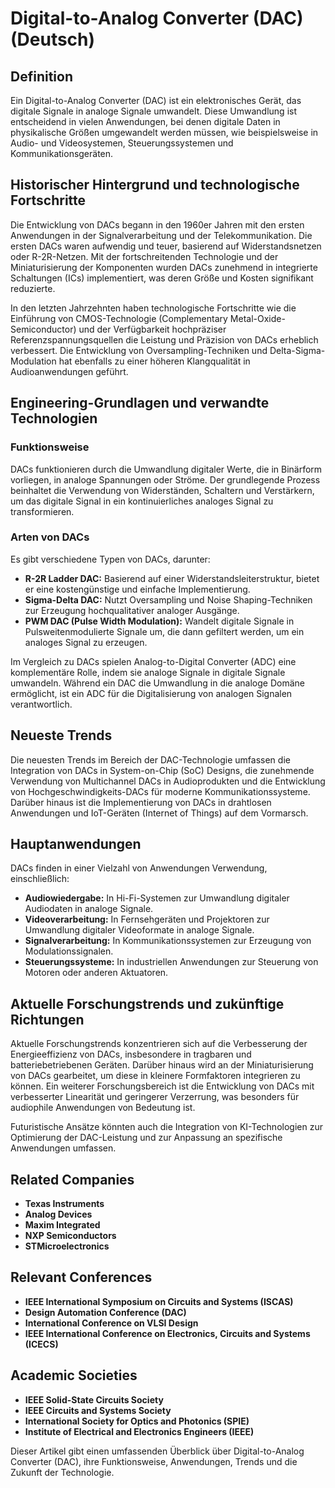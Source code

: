 # Digital-to-Analog Converter (DAC) (Deutsch)

## Definition

Ein Digital-to-Analog Converter (DAC) ist ein elektronisches Gerät, das digitale Signale in analoge Signale umwandelt. Diese Umwandlung ist entscheidend in vielen Anwendungen, bei denen digitale Daten in physikalische Größen umgewandelt werden müssen, wie beispielsweise in Audio- und Videosystemen, Steuerungssystemen und Kommunikationsgeräten.

## Historischer Hintergrund und technologische Fortschritte

Die Entwicklung von DACs begann in den 1960er Jahren mit den ersten Anwendungen in der Signalverarbeitung und der Telekommunikation. Die ersten DACs waren aufwendig und teuer, basierend auf Widerstandsnetzen oder R-2R-Netzen. Mit der fortschreitenden Technologie und der Miniaturisierung der Komponenten wurden DACs zunehmend in integrierte Schaltungen (ICs) implementiert, was deren Größe und Kosten signifikant reduzierte.

In den letzten Jahrzehnten haben technologische Fortschritte wie die Einführung von CMOS-Technologie (Complementary Metal-Oxide-Semiconductor) und der Verfügbarkeit hochpräziser Referenzspannungsquellen die Leistung und Präzision von DACs erheblich verbessert. Die Entwicklung von Oversampling-Techniken und Delta-Sigma-Modulation hat ebenfalls zu einer höheren Klangqualität in Audioanwendungen geführt.

## Engineering-Grundlagen und verwandte Technologien

### Funktionsweise

DACs funktionieren durch die Umwandlung digitaler Werte, die in Binärform vorliegen, in analoge Spannungen oder Ströme. Der grundlegende Prozess beinhaltet die Verwendung von Widerständen, Schaltern und Verstärkern, um das digitale Signal in ein kontinuierliches analoges Signal zu transformieren.

### Arten von DACs

Es gibt verschiedene Typen von DACs, darunter:

- **R-2R Ladder DAC:** Basierend auf einer Widerstandsleiterstruktur, bietet er eine kostengünstige und einfache Implementierung.
- **Sigma-Delta DAC:** Nutzt Oversampling und Noise Shaping-Techniken zur Erzeugung hochqualitativer analoger Ausgänge.
- **PWM DAC (Pulse Width Modulation):** Wandelt digitale Signale in Pulsweitenmodulierte Signale um, die dann gefiltert werden, um ein analoges Signal zu erzeugen.
  
Im Vergleich zu DACs spielen Analog-to-Digital Converter (ADC) eine komplementäre Rolle, indem sie analoge Signale in digitale Signale umwandeln. Während ein DAC die Umwandlung in die analoge Domäne ermöglicht, ist ein ADC für die Digitalisierung von analogen Signalen verantwortlich. 

## Neueste Trends

Die neuesten Trends im Bereich der DAC-Technologie umfassen die Integration von DACs in System-on-Chip (SoC) Designs, die zunehmende Verwendung von Multichannel DACs in Audioprodukten und die Entwicklung von Hochgeschwindigkeits-DACs für moderne Kommunikationssysteme. Darüber hinaus ist die Implementierung von DACs in drahtlosen Anwendungen und IoT-Geräten (Internet of Things) auf dem Vormarsch.

## Hauptanwendungen

DACs finden in einer Vielzahl von Anwendungen Verwendung, einschließlich:

- **Audiowiedergabe:** In Hi-Fi-Systemen zur Umwandlung digitaler Audiodaten in analoge Signale.
- **Videoverarbeitung:** In Fernsehgeräten und Projektoren zur Umwandlung digitaler Videoformate in analoge Signale.
- **Signalverarbeitung:** In Kommunikationssystemen zur Erzeugung von Modulationssignalen.
- **Steuerungssysteme:** In industriellen Anwendungen zur Steuerung von Motoren oder anderen Aktuatoren.

## Aktuelle Forschungstrends und zukünftige Richtungen

Aktuelle Forschungstrends konzentrieren sich auf die Verbesserung der Energieeffizienz von DACs, insbesondere in tragbaren und batteriebetriebenen Geräten. Darüber hinaus wird an der Miniaturisierung von DACs gearbeitet, um diese in kleinere Formfaktoren integrieren zu können. Ein weiterer Forschungsbereich ist die Entwicklung von DACs mit verbesserter Linearität und geringerer Verzerrung, was besonders für audiophile Anwendungen von Bedeutung ist.

Futuristische Ansätze könnten auch die Integration von KI-Technologien zur Optimierung der DAC-Leistung und zur Anpassung an spezifische Anwendungen umfassen.

## Related Companies

- **Texas Instruments**
- **Analog Devices**
- **Maxim Integrated**
- **NXP Semiconductors**
- **STMicroelectronics**

## Relevant Conferences

- **IEEE International Symposium on Circuits and Systems (ISCAS)**
- **Design Automation Conference (DAC)**
- **International Conference on VLSI Design**
- **IEEE International Conference on Electronics, Circuits and Systems (ICECS)**

## Academic Societies

- **IEEE Solid-State Circuits Society**
- **IEEE Circuits and Systems Society**
- **International Society for Optics and Photonics (SPIE)**
- **Institute of Electrical and Electronics Engineers (IEEE)**

Dieser Artikel gibt einen umfassenden Überblick über Digital-to-Analog Converter (DAC), ihre Funktionsweise, Anwendungen, Trends und die Zukunft der Technologie.